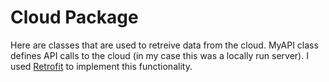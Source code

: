 # Cloud Package 

Here are classes that are used to retreive data from the cloud. MyAPI class defines API calls to the cloud (in my case this was a locally run server). I used [Retrofit](https://square.github.io/retrofit/) to implement this functionality.
